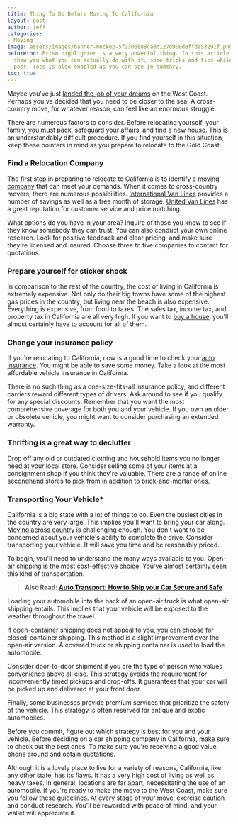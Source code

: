 ```yaml
---
title: Thing To Do Before Moving To California
layout: post
author: jeff
categories:
- Moving
image: assets/images/banner-mockup-5f2306888ca8c127d908d0ffda53291f.png
beforetoc: Prism highlighter is a very powerful thing. In this article I'm going to
  show you what you can actually do with it, some tricks and tips while editing your
  post. Tocs is also enabled as you can see in summary.
toc: true
---
```


Maybe you've just [landed the job of your dreams](https://www.jobssearches.org/blog/tips-for-finding-a-job-in-a-different-state/) on the West Coast. Perhaps you've decided that you need to be closer to the sea. A cross-country move, for whatever reason, can feel like an enormous struggle.

There are numerous factors to consider. Before relocating yourself, your family, you must pack, safeguard your affairs, and find a new house. This is an understandably difficult procedure. If you find yourself in this situation, keep these pointers in mind as you prepare to relocate to the Gold Coast.



### **Find a Relocation Company**



The first step in preparing to relocate to California is to identify a [moving company](https://www.wowmover.com/best-interstate-moving-companies/) that can meet your demands. When it comes to cross-country movers, there are numerous possibilities. [International Van Lines](https://www.wowmover.com/international-van-lines) provides a number of savings as well as a free month of storage. [United Van Lines](https://www.wowmover.com/united-van-lines) has a great reputation for customer service and price matching.

What options do you have in your area? Inquire of those you know to see if they know somebody they can trust. You can also conduct your own online research. Look for positive feedback and clear pricing, and make sure they're licensed and insured. Choose three to five companies to contact for quotations.



### **Prepare yourself for sticker shock**


In comparison to the rest of the country, the cost of living in California is extremely expensive. Not only do their big towns have some of the highest gas prices in the country, but living near the beach is also expensive. Everything is expensive, from food to taxes. The sales tax, income tax, and property tax in California are all very high. If you want to [buy a house](https://www.wowmover.com/house-hunting-tips-for-moving-out-of-state/), you'll almost certainly have to account for all of them.


### **Change your insurance policy**


If you're relocating to California, now is a good time to check your [auto insurance](https://www.quotetool.net/home-insurance). You might be able to save some money. Take a look at the most affordable vehicle insurance in California.


There is no such thing as a one-size-fits-all insurance policy, and different carriers reward different types of drivers. Ask around to see if you qualify for any special discounts. Remember that you want the most comprehensive coverage for both you and your vehicle. If you own an older or obsolete vehicle, you might want to consider purchasing an extended warranty.


### **Thrifting is a great way to declutter**


Drop off any old or outdated clothing and household items you no longer need at your local store. Consider selling some of your items at a consignment shop if you think they're valuable. There are a range of online secondhand stores to pick from in addition to brick-and-mortar ones.

### **Transporting Your Vehicle***


California is a big state with a lot of things to do. Even the busiest cities in the country are very large. This implies you'll want to bring your car along. [Moving across country](https://www.wowmover.com/cheap-ways-to-move/) is challenging enough. You don't want to be concerned about your vehicle's ability to complete the drive. Consider transporting your vehicle. It will save you time and be reasonably priced.

To begin, you'll need to understand the many ways available to you. Open-air shipping is the most cost-effective choice. You've almost certainly seen this kind of transportation.



> **Also Read: [Auto Transport: How to Ship your Car Secure and Safe](https://www.wowmover.com/auto-transport/)**

Loading your automobile into the back of an open-air truck is what open-air shipping entails. This implies that your vehicle will be exposed to the weather throughout the travel.

If open-container shipping does not appeal to you, you can choose for closed-container shipping. This method is a slight improvement over the open-air version. A covered truck or shipping container is used to load the automobile.


Consider door-to-door shipment if you are the type of person who values convenience above all else. This strategy avoids the requirement for inconveniently timed pickups and drop-offs. It guarantees that your car will be picked up and delivered at your front door.

Finally, some businesses provide premium services that prioritize the safety of the vehicle. This strategy is often reserved for antique and exotic automobiles.

Before you commit, figure out which strategy is best for you and your vehicle. Before deciding on a car shipping company in California, make sure to check out the best ones. To make sure you're receiving a good value, phone around and obtain quotations.









Although it is a lovely place to live for a variety of reasons, California, like any other state, has its flaws. It has a very high cost of living as well as heavy taxes. In general, locations are far apart, necessitating the use of an automobile. If you're ready to make the move to the West Coast, make sure you follow these guidelines. At every stage of your move, exercise caution and conduct research. You'll be rewarded with peace of mind, and your wallet will appreciate it.

